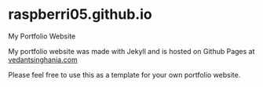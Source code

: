 # raspberri05.github.io
My Portfolio Website

My portfolio website was made with Jekyll and is hosted on Github Pages at [vedantsinghania.com](vedantsinghania.com)

Please feel free to use this as a template for your own portfolio website.
